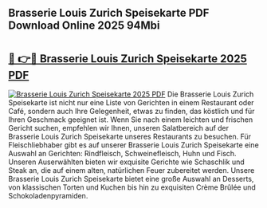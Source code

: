 ## Brasserie Louis Zurich Speisekarte PDF Download Online 2025 94Mbi

# <h2><a href="http://gccb6o6.nevu.top/?p=Brasserie+Louis+Zurich+Speisekarte">🔗 👉🔴 Brasserie Louis Zurich Speisekarte 2025 PDF</a></h2>

[![Brasserie Louis Zurich Speisekarte 2025 PDF](https://i.imgur.com/dBaPXMq.png)](http://gccb6o6.nevu.top/?p=Brasserie+Louis+Zurich+Speisekarte)
Die Brasserie Louis Zurich Speisekarte ist nicht nur eine Liste von Gerichten in einem Restaurant oder Café, sondern auch Ihre Gelegenheit, etwas zu finden, das köstlich und für Ihren Geschmack geeignet ist. Wenn Sie nach einem leichten und frischen Gericht suchen, empfehlen wir Ihnen, unseren Salatbereich auf der Brasserie Louis Zurich Speisekarte unseres Restaurants zu besuchen. Für Fleischliebhaber gibt es auf unserer Brasserie Louis Zurich Speisekarte eine Auswahl an Gerichten: Rindfleisch, Schweinefleisch, Huhn und Fisch. Unseren Auserwählten bieten wir exquisite Gerichte wie Schaschlik und Steak an, die auf einem alten, natürlichen Feuer zubereitet werden. Unsere Brasserie Louis Zurich Speisekarte bietet eine große Auswahl an Desserts, von klassischen Torten und Kuchen bis hin zu exquisiten Crème Brûlée und Schokoladenpyramiden.
